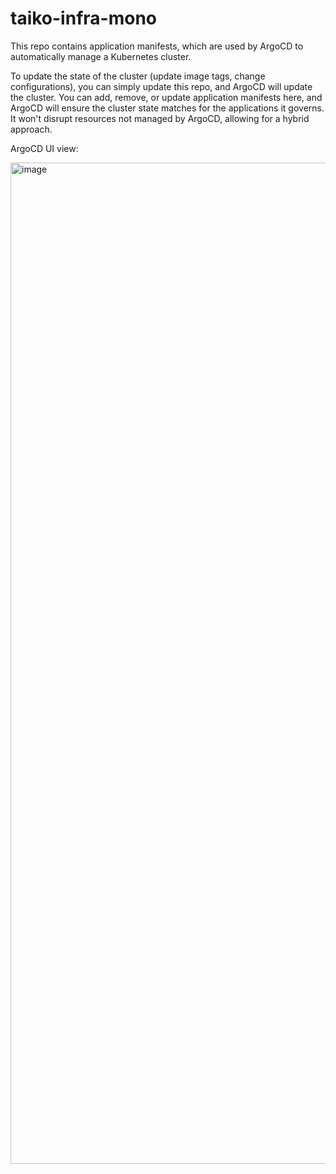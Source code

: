 # taiko-infra-mono

This repo contains application manifests, which are used by ArgoCD to automatically manage a Kubernetes cluster.

To update the state of the cluster (update image tags, change configurations), you can simply update this repo, and ArgoCD will update the cluster. You can add, remove, or update application manifests here, and ArgoCD will ensure the cluster state matches for the applications it governs. It won't disrupt resources not managed by ArgoCD, allowing for a hybrid approach.

ArgoCD UI view:

<img width="1602" alt="image" src="https://github.com/user-attachments/assets/5ca25bdc-0639-4be2-97b5-9095cee60aaf">
